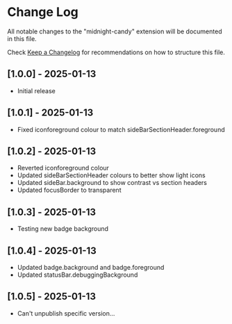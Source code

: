 # Change Log

All notable changes to the "midnight-candy" extension will be documented in this file.

Check [Keep a Changelog](http://keepachangelog.com/) for recommendations on how to structure this file.

## [1.0.0] - 2025-01-13

- Initial release

## [1.0.1] - 2025-01-13

- Fixed iconforeground colour to match sideBarSectionHeader.foreground

## [1.0.2] - 2025-01-13

- Reverted iconforeground colour
- Updated sideBarSectionHeader colours to better show light icons
- Updated sideBar.background to show contrast vs section headers
- Updated focusBorder to transparent

## [1.0.3] - 2025-01-13

- Testing new badge background

## [1.0.4] - 2025-01-13

- Updated badge.background and badge.foreground
- Updated statusBar.debuggingBackground

## [1.0.5] - 2025-01-13

- Can't unpublish specific version...
